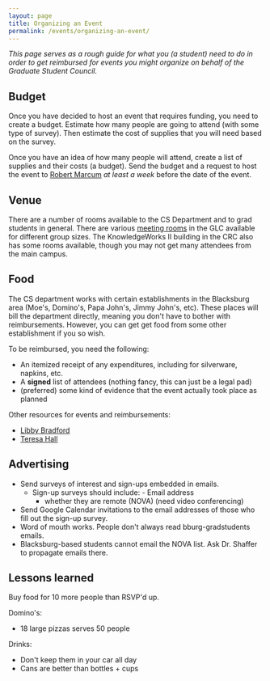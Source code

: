 ```yaml
---
layout: page
title: Organizing an Event 
permalink: /events/organizing-an-event/
---
```


_This page serves as a rough guide for what you (a student) need to do in order to get reimbursed for events you might organize on behalf of the Graduate Student Council._

## <a name="Budget"></a>Budget<a href="#Budget"><i class="fa fa-link" aria-hidden="true"></i></a>

Once you have decided to host an event that requires funding, you need to create a budget.
Estimate how many people are going to attend (with some type of survey).
Then estimate the cost of supplies that you will need based on the survey.

Once you have an idea of how many people will attend, create a list of supplies and their costs (a budget).
Send the budget and a request to host the event to [Robert Marcum](mailto:marcumr@cs.vt.edu) *at least a week* before the date of the event.

## <a name="Venue"></a>Venue<a href="#Venue"><i class="fa fa-link" aria-hidden="true"></i></a>

There are a number of rooms available to the CS Department and to grad students in general.
There are various [meeting rooms](https://graduatelifecenter.vt.edu/space-reservations.html) in the GLC available for different group sizes.
The KnowledgeWorks II building in the CRC also has some rooms available, though you may not get many attendees from the main campus.

## <a name="Food"></a>Food<a href="#Food"><i class="fa fa-link" aria-hidden="true"></i></a>

The CS department works with certain establishments in the Blacksburg area (Moe's, Domino's, Papa John's, Jimmy John's, etc).
These places will bill the department directly, meaning you don't have to bother with reimbursements.
However, you can get get food from some other establishment if you so wish.

To be reimbursed, you need the following:
* An itemized receipt of any expenditures, including for silverware, napkins, etc.
* A **signed** list of attendees (nothing fancy, this can just be a legal pad)
* (preferred) some kind of evidence that the event actually took place as planned

Other resources for events and reimbursements:
* [Libby Bradford](mailto:bradfolg@vt.edu)
* [Teresa Hall](mailto:teresa@vt.edu)

## <a name="Advertising"></a>Advertising<a href="#Advertising"><i class="fa fa-link" aria-hidden="true"></i></a>

- Send surveys of interest and sign-ups embedded in emails.
  - Sign-up surveys should include:
	    - Email address
      - whether they are remote (NOVA) (need video conferencing)
- Send Google Calendar invitations to the email addresses of those who fill out the sign-up survey.
- Word of mouth works. People don't always read bburg-gradstudents emails.
- Blacksburg-based students cannot email the NOVA list. Ask Dr. Shaffer to propagate emails there.

## <a name="Lessonslearned"></a>Lessons learned<a href="#Lessonslearned"><i class="fa fa-link" aria-hidden="true"></i></a>

Buy food for 10 more people than RSVP'd up.

Domino's:
- 18 large pizzas serves 50 people

Drinks:
- Don't keep them in your car all day
- Cans are better than bottles + cups
